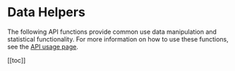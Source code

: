 # Data Helpers

The following API functions provide common use data manipulation and statistical functionality. For more information on how to use these functions, see the [API usage page](/api/usage).

[[toc]]

